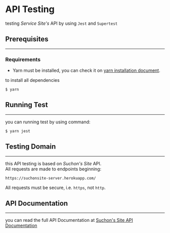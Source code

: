# API Testing
testing *Service Site's* API by using `Jest` and `Supertest`    
    

## Prerequisites
---
### Requirements
- Yarn must be installed, you can check it on [yarn installation document](https://classic.yarnpkg.com/en/docs/install#windows-stable).

to install all dependencies
```console
$ yarn
```
    

## Running Test
---
you can running test by using command:
```console
$ yarn jest
```
    

## Testing Domain
---
this API testing is based on *Suchon's Site* API.    
All requests are made to endpoints beginning:
```
https://suchonsite-server.herokuapp.com/
```
All requests must be secure, i.e. `https`, not `http`.
    

## API Documentation
---
you can read the full API Documentation at [Suchon's Site API Documentation](https://github.com/SuchonSite/Server/wiki/API)